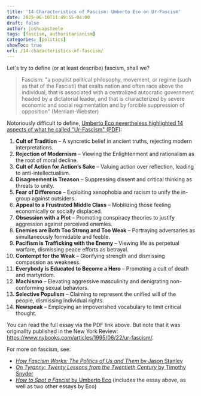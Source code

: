 ```yaml
---
title: '14 Characteristics of Fascism: Umberto Eco on Ur-Fascism'
date: 2025-06-10T11:49:55-04:00
draft: false
author: joshuapsteele
tags: [fascism, authoritarianism]
categories: [politics]
showToc: true
url: /14-characteristics-of-fascism/
---
```


Let's try to define (or at least describe) fascism, shall we? 

> Fascism: "a populist political philosophy, movement, or regime (such as that of the Fascisti) that exalts nation and often race above the individual, that is associated with a centralized autocratic government headed by a dictatorial leader, and that is characterized by severe economic and social regimentation and by forcible suppression of opposition" (Merriam-Webster)

Notoriously difficult to define, [Umberto Eco nevertheless highlighted 14 aspects of what he called "Ur-Fascism" (PDF)](/static/files/Eco_1995_Ur-Fascism.pdf):

1. **Cult of Tradition** – A syncretic belief in ancient truths, rejecting modern interpretations.
2. **Rejection of Modernism** – Viewing the Enlightenment and rationalism as the root of moral decline.
3. **Cult of Action for Action’s Sake** – Valuing action over reflection, leading to anti-intellectualism.
4. **Disagreement is Treason** – Suppressing dissent and critical thinking as threats to unity.
5. **Fear of Difference** – Exploiting xenophobia and racism to unify the in-group against outsiders.
6. **Appeal to a Frustrated Middle Class** – Mobilizing those feeling economically or socially displaced.
7. **Obsession with a Plot** – Promoting conspiracy theories to justify aggression against perceived enemies.
8. **Enemies are Both Too Strong and Too Weak** – Portraying adversaries as simultaneously formidable and feeble.
9. **Pacifism is Trafficking with the Enemy** – Viewing life as perpetual warfare, dismissing peace efforts as betrayal.
10. **Contempt for the Weak** – Glorifying strength and dismissing compassion as weakness.
11. **Everybody is Educated to Become a Hero** – Promoting a cult of death and martyrdom.
12. **Machismo** – Elevating aggressive masculinity and denigrating non-conforming sexual behaviors.
13. **Selective Populism** – Claiming to represent the unified will of the people, dismissing individual rights.
14. **Newspeak** – Employing an impoverished vocabulary to limit critical thought.

You can read the full essay via the PDF link above. But note that it was originallty published in the New York Review: https://www.nybooks.com/articles/1995/06/22/ur-fascism/.

For more on fascism, see:

- [_How Fascism Works: The Politics of Us and Them_ by Jason Stanley](https://amzn.to/3KcXB4W)
- [_On Tyranny: Twenty Lessons from the Twentieth Century_ by Timothy Snyder](https://amzn.to/4nGLrQ7)
- [_How to Spot a Fascist_ by Umberto Eco](https://amzn.to/4ngkenL) (includes the essay above, as well as two other essays by Eco)